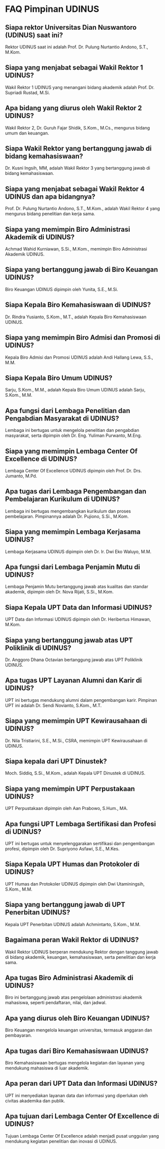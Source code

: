 # FAQ Pimpinan UDINUS 

## Siapa rektor Universitas Dian Nuswantoro (UDINUS) saat ini?
Rektor UDINUS saat ini adalah Prof. Dr. Pulung Nurtantio Andono, S.T., M.Kom.

## Siapa yang menjabat sebagai Wakil Rektor 1 UDINUS?
Wakil Rektor 1 UDINUS yang menangani bidang akademik adalah Prof. Dr. Supriadi Rustad, M.Si.

## Apa bidang yang diurus oleh Wakil Rektor 2 UDINUS?
Wakil Rektor 2, Dr. Guruh Fajar Shidik, S.Kom., M.Cs., mengurus bidang umum dan keuangan.

## Siapa Wakil Rektor yang bertanggung jawab di bidang kemahasiswaan?
Dr. Kusni Ingsih, MM, adalah Wakil Rektor 3 yang bertanggung jawab di bidang kemahasiswaan.

## Siapa yang menjabat sebagai Wakil Rektor 4 UDINUS dan apa bidangnya?
Prof. Dr. Pulung Nurtantio Andono, S.T., M.Kom., adalah Wakil Rektor 4 yang mengurus bidang penelitian dan kerja sama.

## Siapa yang memimpin Biro Administrasi Akademik di UDINUS?
Achmad Wahid Kurniawan, S.Si., M.Kom., memimpin Biro Administrasi Akademik UDINUS.

## Siapa yang bertanggung jawab di Biro Keuangan UDINUS?
Biro Keuangan UDINUS dipimpin oleh Yunita, S.E., M.Si.

## Siapa Kepala Biro Kemahasiswaan di UDINUS?
Dr. Rindra Yusianto, S.Kom., M.T., adalah Kepala Biro Kemahasiswaan UDINUS.

## Siapa yang memimpin Biro Admisi dan Promosi di UDINUS?
Kepala Biro Admisi dan Promosi UDINUS adalah Andi Hallang Lewa, S.S., M.M.

## Siapa Kepala Biro Umum UDINUS?
Sarju, S.Kom., M.M., adalah Kepala Biro Umum UDINUS adalah Sarju, S.Kom., M.M.

## Apa fungsi dari Lembaga Penelitian dan Pengabdian Masyarakat di UDINUS?
Lembaga ini bertugas untuk mengelola penelitian dan pengabdian masyarakat, serta dipimpin oleh Dr. Eng. Yuliman Purwanto, M.Eng.

## Siapa yang memimpin Lembaga Center Of Excellence di UDINUS?
Lembaga Center Of Excellence UDINUS dipimpin oleh Prof. Dr. Drs. Jumanto, M.Pd.

## Apa tugas dari Lembaga Pengembangan dan Pembelajaran Kurikulum di UDINUS?
Lembaga ini bertugas mengembangkan kurikulum dan proses pembelajaran. Pimpinannya adalah Dr. Pujiono, S.Si., M.Kom.

## Siapa yang memimpin Lembaga Kerjasama UDINUS?
Lembaga Kerjasama UDINUS dipimpin oleh Dr. Ir. Dwi Eko Waluyo, M.M.

## Apa fungsi dari Lembaga Penjamin Mutu di UDINUS?
Lembaga Penjamin Mutu bertanggung jawab atas kualitas dan standar akademik, dipimpin oleh Dr. Nova Rijati, S.Si., M.Kom.

## Siapa Kepala UPT Data dan Informasi UDINUS?
UPT Data dan Informasi UDINUS dipimpin oleh Dr. Heribertus Himawan, M.Kom.

## Siapa yang bertanggung jawab atas UPT Poliklinik di UDINUS?
Dr. Anggoro Dhana Octavian bertanggung jawab atas UPT Poliklinik UDINUS.

## Apa tugas UPT Layanan Alumni dan Karir di UDINUS?
UPT ini bertugas mendukung alumni dalam pengembangan karir. Pimpinan UPT ini adalah Dr. Sendi Novianto, S.Kom., M.T.

## Siapa yang memimpin UPT Kewirausahaan di UDINUS?
Dr. Nila Tristiarini, S.E., M.Si., CSRA, memimpin UPT Kewirausahaan di UDINUS.

## Siapa kepala dari UPT Dinustek?
Moch. Siddiq, S.Si., M.Kom., adalah Kepala UPT Dinustek di UDINUS.

## Siapa yang memimpin UPT Perpustakaan UDINUS?
UPT Perpustakaan dipimpin oleh Aan Prabowo, S.Hum., MA.

## Apa fungsi UPT Lembaga Sertifikasi dan Profesi di UDINUS?
UPT ini bertugas untuk menyelenggarakan sertifikasi dan pengembangan profesi, dipimpin oleh Dr. Supriyono Asfawi, S.E., M.Kes.

## Siapa Kepala UPT Humas dan Protokoler di UDINUS?
UPT Humas dan Protokoler UDINUS dipimpin oleh Dwi Utaminingsih, S.Kom., M.M.

## Siapa yang bertanggung jawab di UPT Penerbitan UDINUS?
Kepala UPT Penerbitan UDINUS adalah Achmintarto, S.Kom., M.M.

## Bagaimana peran Wakil Rektor di UDINUS?
Wakil Rektor UDINUS berperan mendukung Rektor dengan tanggung jawab di bidang akademik, keuangan, kemahasiswaan, serta penelitian dan kerja sama.

## Apa tugas Biro Administrasi Akademik di UDINUS?
Biro ini bertanggung jawab atas pengelolaan administrasi akademik mahasiswa, seperti pendaftaran, nilai, dan jadwal.

## Apa yang diurus oleh Biro Keuangan UDINUS?
Biro Keuangan mengelola keuangan universitas, termasuk anggaran dan pembayaran.

## Apa tugas dari Biro Kemahasiswaan UDINUS?
Biro Kemahasiswaan bertugas mengelola kegiatan dan layanan yang mendukung mahasiswa di luar akademik.

## Apa peran dari UPT Data dan Informasi UDINUS?
UPT ini menyediakan layanan data dan informasi yang diperlukan oleh civitas akademika dan publik.

## Apa tujuan dari Lembaga Center Of Excellence di UDINUS?
Tujuan Lembaga Center Of Excellence adalah menjadi pusat unggulan yang mendukung kegiatan penelitian dan inovasi di UDINUS.